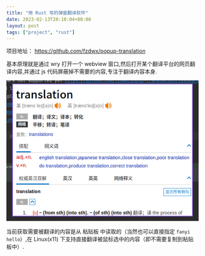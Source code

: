 ```yaml
---
title: "用 Rust 写的弹窗翻译软件"
date: 2023-02-13T20:10:04+08:00
layout: post
tags: ["project", "rust"]
---
```


项目地址： https://github.com/fzdwx/popup-translation

基本原理就是通过 wry 打开一个 webview 窗口,然后打开某个翻译平台的网页翻译内容,并通过 js 代码屏蔽掉不需要的内容,专注于翻译内容本身.

![弹窗示例](/images/20230213201701.png)

当前获取需要被翻译的内容是从 粘贴板 中读取的（当然也可以直接指定 `fanyi hello`）,在
Linux(x11) 下支持直接翻译被鼠标选中的内容（即不需要复制到粘贴板中）.
